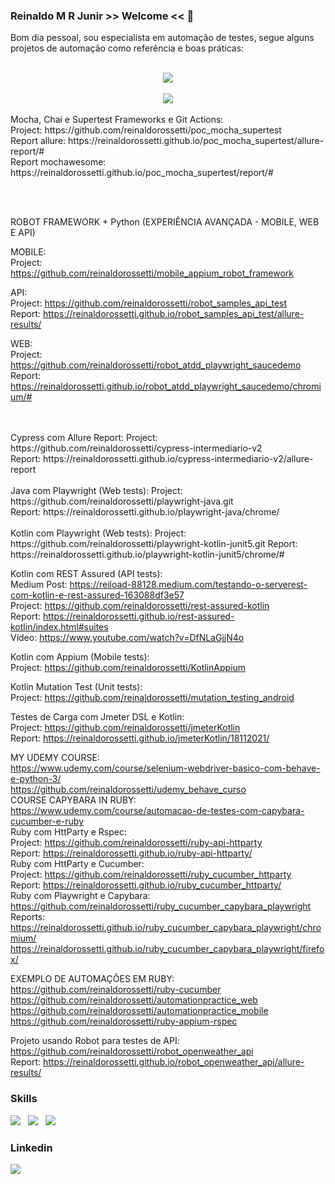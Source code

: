 ### Reinaldo M R Junir >> Welcome << 👋

Bom dia pessoal, sou especialista em automação de testes, segue alguns projetos de automação como referência e boas práticas:  
<br>
<div align="center">
  <a href="https://github.com/reinaldorossetti">
<picture>
<source
  srcset="https://github-readme-stats.vercel.app/api?username=reinaldorossetti&show_icons=true&theme=dark"
  media="(prefers-color-scheme: dark)"
/>
<img src="https://github-readme-stats.vercel.app/api?username=reinaldorossetti&show_icons=true" /> 
</picture>
  </a>
</div>
<br>
<div align="center"><img src="https://github-readme-stats.vercel.app/api/top-langs/?username=reinaldorossetti&langs_count=7&show_icons=true&theme=dark" /></div>
<br>
Mocha, Chai e Supertest Frameworks e Git Actions:<br>   
Project: https://github.com/reinaldorossetti/poc_mocha_supertest<br>      
Report allure: https://reinaldorossetti.github.io/poc_mocha_supertest/allure-report/#<br>   
Report mochawesome: https://reinaldorossetti.github.io/poc_mocha_supertest/report/#<br>  
<br>

<br><div>
ROBOT FRAMEWORK + Python (EXPERIÊNCIA AVANÇADA - MOBILE, WEB E API)

MOBILE:  
Project: https://github.com/reinaldorossetti/mobile_appium_robot_framework

API:  
Project: https://github.com/reinaldorossetti/robot_samples_api_test<br>
Report: https://reinaldorossetti.github.io/robot_samples_api_test/allure-results/<br>  

WEB:  
Project: https://github.com/reinaldorossetti/robot_atdd_playwright_saucedemo<br>
Report: https://reinaldorossetti.github.io/robot_atdd_playwright_saucedemo/chromium/#<br>  
</div>
<br>

<br>
Cypress com Allure Report:    
Project: https://github.com/reinaldorossetti/cypress-intermediario-v2<br>
Report: https://reinaldorossetti.github.io/cypress-intermediario-v2/allure-report<br>
<br>
Java com Playwright (Web tests):  
Project: https://github.com/reinaldorossetti/playwright-java.git<br>  
Report: https://reinaldorossetti.github.io/playwright-java/chrome/<br>  
<br>
Kotlin com Playwright (Web tests):  
Project: https://github.com/reinaldorossetti/playwright-kotlin-junit5.git  
Report: https://reinaldorossetti.github.io/playwright-kotlin-junit5/chrome/#  

Kotlin com REST Assured (API tests):  
Medium Post: https://reiload-88128.medium.com/testando-o-serverest-com-kotlin-e-rest-assured-163088df3e57  
Project: https://github.com/reinaldorossetti/rest-assured-kotlin  
Report: https://reinaldorossetti.github.io/rest-assured-kotlin/index.html#suites   
Vídeo: https://www.youtube.com/watch?v=DfNLaGjjN4o  

Kotlin com Appium (Mobile tests):  
Project: https://github.com/reinaldorossetti/KotlinAppium

Kotlin Mutation Test (Unit tests):  
Project: https://github.com/reinaldorossetti/mutation_testing_android

Testes de Carga com Jmeter DSL e Kotlin:  
Project: https://github.com/reinaldorossetti/jmeterKotlin  
Report: https://reinaldorossetti.github.io/jmeterKotlin/18112021/  



<!--
**reinaldorossetti/reinaldorossetti** is a ✨ _special_ ✨ repository because its `README.md` (this file) appears on your GitHub profile.

Here are some ideas to get you started:

- 🔭 I’m currently working on ...
- 🌱 I’m currently learning ...
- 👯 I’m looking to collaborate on ...
- 🤔 I’m looking for help with ...
- 💬 Ask me about ...
- 📫 How to reach me: ...
- 😄 Pronouns: ...
- ⚡ Fun fact: ...
-->

MY UDEMY COURSE:  
https://www.udemy.com/course/selenium-webdriver-basico-com-behave-e-python-3/  
https://github.com/reinaldorossetti/udemy_behave_curso   
COURSE CAPYBARA IN RUBY:    
https://www.udemy.com/course/automacao-de-testes-com-capybara-cucumber-e-ruby    
Ruby com HttParty e Rspec:  
Project: https://github.com/reinaldorossetti/ruby-api-httparty  
Report: https://reinaldorossetti.github.io/ruby-api-httparty/  
Ruby com HttParty e Cucumber:  
Project: https://github.com/reinaldorossetti/ruby_cucumber_httparty  
Report: https://reinaldorossetti.github.io/ruby_cucumber_httparty/   
Ruby com Playwright e Capybara:
https://github.com/reinaldorossetti/ruby_cucumber_capybara_playwright  
Reports:  
https://reinaldorossetti.github.io/ruby_cucumber_capybara_playwright/chromium/  
https://reinaldorossetti.github.io/ruby_cucumber_capybara_playwright/firefox/  

EXEMPLO DE AUTOMAÇÕES EM RUBY:  
https://github.com/reinaldorossetti/ruby-cucumber  
https://github.com/reinaldorossetti/automationpractice_web  
https://github.com/reinaldorossetti/automationpractice_mobile  
https://github.com/reinaldorossetti/ruby-appium-rspec

Projeto usando Robot para testes de API:
https://github.com/reinaldorossetti/robot_openweather_api  
Report: https://reinaldorossetti.github.io/robot_openweather_api/allure-results/
<h3>Skills</h3>

<img src="https://img.icons8.com/color/48/000000/kotlin.png"/> &nbsp;
<img src="https://img.icons8.com/color/48/000000/python.png"> &nbsp;
<img src="https://img.icons8.com/clouds/50/000000/ruby-programming-language.png"/> &nbsp;

<h3>Linkedin</h3>
<a rel="nofollow" href="https://www.linkedin.com/in/reinaldo-mateus-rossetti-a28a5423/">
<img src="https://img.icons8.com/color/48/000000/linkedin.png">
 
  
